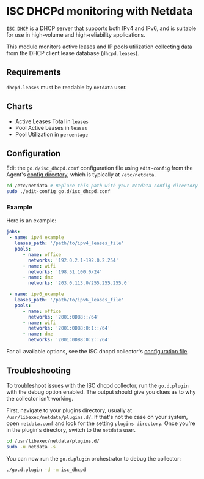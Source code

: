 <!--
title: "ISC DHCPd monitoring with Netdata"
custom_edit_url: https://github.com/netdata/go.d.plugin/edit/master/modules/isc_dhcpd/README.md
sidebar_label: "ISC DHCPd"
-->

# ISC DHCPd monitoring with Netdata

[`ISC DHCP`](https://www.isc.org/dhcp/) is a DHCP server that supports both IPv4 and IPv6, and is suitable for use in high-volume and high-reliability applications. 

This module monitors active leases and IP pools utilization collecting data from
the DHCP client lease database (`dhcpd.leases`).

## Requirements

`dhcpd.leases` must be readable by `netdata` user.

## Charts

-   Active Leases Total in `leases`
-   Pool Active Leases in `leases`
-   Pool Utilization in `percentage`  

## Configuration

Edit the `go.d/isc_dhcpd.conf` configuration file using `edit-config` from the Agent's [config
directory](/docs/step-by-step/step-04.md#find-your-netdataconf-file), which is typically at `/etc/netdata`.

```bash
cd /etc/netdata # Replace this path with your Netdata config directory
sudo ./edit-config go.d/isc_dhcpd.conf
```

### Example

Here is an example:

```yaml
jobs:
 - name: ipv4_example
   leases_path: '/path/to/ipv4_leases_file'
   pools:
      - name: office
        networks: '192.0.2.1-192.0.2.254'
      - name: wifi 
        networks: '198.51.100.0/24'
      - name: dmz 
        networks: '203.0.113.0/255.255.255.0'

 - name: ipv6_example
   leases_path: '/path/to/ipv6_leases_file'
   pools:
      - name: office
        networks: '2001:0DB8::/64'
      - name: wifi 
        networks: '2001:0DB8:0:1::/64'
      - name: dmz 
        networks: '2001:0DB8:0:2::/64'
```

For all available options, see the ISC dhcpd collector's [configuration
file](https://github.com/netdata/go.d.plugin/blob/master/config/go.d/isc_dhcpd.conf).

## Troubleshooting

To troubleshoot issues with the ISC dhcpd collector, run the `go.d.plugin` with the debug option enabled.
The output should give you clues as to why the collector isn't working.

First, navigate to your plugins directory, usually at `/usr/libexec/netdata/plugins.d/`. If that's not the case on your
system, open `netdata.conf` and look for the setting `plugins directory`. Once you're in the plugin's directory, switch
to the `netdata` user.

```bash
cd /usr/libexec/netdata/plugins.d/
sudo -u netdata -s
```

You can now run the `go.d.plugin` orchestrator to debug the collector:

```bash
./go.d.plugin -d -m isc_dhcpd
```
